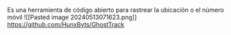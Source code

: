 Es una herramienta de código abierto para rastrear la ubicación o el número móvil
![[Pasted image 20240513071623.png]]
https://github.com/HunxByts/GhostTrack